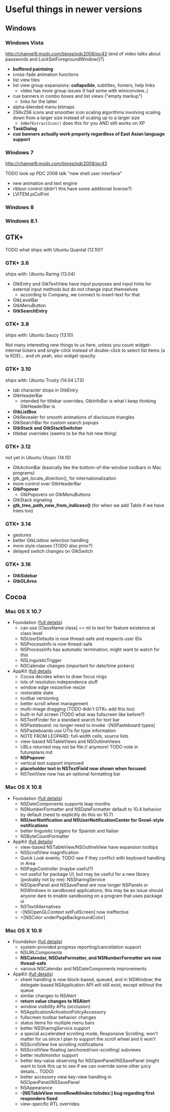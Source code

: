 # Useful things in newer versions

## Windows
### Windows Vista
http://channel9.msdn.com/blogs/pdc2008/pc43 (end of video talks about passwords and LockSetForegroundWindow()?)

- **buffered paintaing**
- cross-fade animation functions
- list view tiles
- list view group expansions: **collapsible**, subtitles, footers, help links
	- video has more group issues (I had some with winiconview..)
- cue banners in combo boxes and list views ("empty markup")
	- links for the latter
- alpha-blended menu bitmaps
- 256x256 icons and smoother icon scaling algorithms involving scaling down from a larger size instead of scaling up to a larger size
	- `SHDefExtractIcon()` does this for you AND still works on XP
- **TaskDialog**
- **cue banners actually work properly regardless of East Asian language support**

### Windows 7
http://channel9.msdn.com/blogs/pdc2008/pc43

TODO look up PDC 2008 talk "new shell user interface"

- new animation and text engine
- ribbon control (didn't this have some additional license?)
- LVITEM.piColFmt

### Windows 8

### Windows 8.1

## GTK+
TODO what ships with Ubuntu Quantal (12.10)?

### GTK+ 3.6
ships with: Ubuntu Raring (13.04)

- GtkEntry and GtkTextView have input purposes and input hints for external input methods but do not change input themselves
	- according to Company, we connect to insert-text for that
- GtkLevelBar
- GtkMenuButton
- **GtkSearchEntry**

### GTK+ 3.8
ships with: Ubuntu Saucy (13.10)

Not many interesting new things to us here, unless you count widget-internal tickers and single-click instead of double-click to select list items (a la KDE)... and oh yeah, also widget opacity.

### GTK+ 3.10
ships with: Ubuntu Trusty (14.04 LTS)

- tab character stops in GtkEntry
- GtkHeaderBar
	- intended for titlebar overrides; GtkInfoBar is what I keep thinking GtkHeaderBar is
- **GtkListBox**
- GtkRevealer for smooth animations of disclosure triangles
- GtkSearchBar for custom search popups
- **GtkStack and GtkStackSwitcher**
- titlebar overrides (seems to be the hot new thing)

### GTK+ 3.12
not yet in Ubuntu Utopic (14.10)

- GtkActionBar (basically like the bottom-of-the-window toolbars in Mac programs)
- gtk_get_locale_direction(), for internationalization
- more control over GtkHeaderBar
- **GtkPopover**
	- GtkPopovers on GtkMenuButtons
- GtkStack signaling
- **gtk_tree_path_new_from_indicesv()** (for when we add Table if we have trees too)

### GTK+ 3.14

- gestures
- better GtkListbox selection handling
- more style classes (TODO also prior?)
- delayed switch changes on GtkSwitch

### GTK+ 3.16

- **GtkSidebar**
- **GtkGLArea**

## Cocoa
### Mac OS X 10.7

- Foundation ([full details](https://developer.apple.com/library/mac/releasenotes/Foundation/RN-FoundationOlderNotes/#//apple_ref/doc/uid/TP40008080-TRANSLATED_CHAPTER_965-TRANSLATED_DEST_0))
	- can use [ClassName class] == nil to test for feature existence at class level
	- NSUserDefaults is now thread-safe and respects user IDs
	- NSProcessInfo is now thread-safe
	- NSProcessInfo has automatic termination; might want to watch for this
	- NSLinguisticTrigger
	- NSCalendar changes (important for date/time pickers)
- AppKit ([full details](https://developer.apple.com/library/mac/releasenotes/AppKit/RN-AppKitOlderNotes/#X10_7Notes)
	- Cocoa decides when to draw focus rings
	- lots of resolution independence stuff
	- window edge resize/live resize
	- restorable state
	- toolbar versioning
	- better scroll wheel management
	- multi-image dragging (TODO didn't GTK+ add this too)
	- built-in full screen (TODO what was fullscreen like before?)
	- NSTextFinder for a standard search for text bar
	- NSPasteboard: no longer need to invoke -[NSPasteboard types]
	- NSPasteboards use UTIs for type information
	- NOTE FROM LEOPARD: full-width cells, source lists
	- view-based NSTableViews and NSOutlineViews
	- URLs returned may not be file:// anymore! TODO note in futureplans.md
	- **NSPopover**
	- vertical text support improved
	- **placeholder text in NSTextField now shown when focused**
	- NSTextView now has an optional formatting bar

### Mac OS X 10.8

- Foundation ([full details](https://developer.apple.com/library/mac/releasenotes/Foundation/RN-FoundationOlderNotes/#//apple_ref/doc/uid/TP40008080-TRANSLATED_CHAPTER_965-TRANSLATED_DEST_999B))
	- NSDateComponents supports leap months
	- NSNumberFormatter and NSDateFormatter default to 10.4 behavior by default (need to explicitly do this on 10.7)
	- **NSUserNotification and NSUserNotificationCenter for Growl-style notifications**
	- better linguistic triggers for Spanish and Italian
	- NSByteCountFormatter
- AppKit ([full details](https://developer.apple.com/library/mac/releasenotes/AppKit/RN-AppKitOlderNotes/#X10_8Notes))
	- view-based NSTableView/NSOutlineView have expansion tooltips
	- NSScrollView magnification
	- Quick Look events; TODO see if they conflict with keyboard handling in Area
	- NSPageController (maybe useful?)
	- not useful for package UI, but may be useful for a new library (probably not by me): NSSharingService
	- NSOpenPanel and NSSavePanel are now longer NSPanels or NSWindows in sandboxed applications; this may be an issue should anyone dare to enable sandboxing on a program that uses package ui
	- NSTextAlternatives
	- -[NSOpenGLContext setFullScreen] now ineffective
	- +[NSColor underPageBackgroundColor]

### Mac OS X 10.9

- Foundation ([full details](https://developer.apple.com/library/mac/releasenotes/Foundation/RN-Foundation/))
	- system-provided progress reporting/cancellation support
	- NSURLComponents
	- **NSCalendar, NSDateFormatter, and NSNumberFormatter are now thread-safe**
	- various NSCalendar and NSDateComponents improvements
- AppKit ([full details](https://developer.apple.com/library/mac/releasenotes/AppKit/RN-AppKit/))
	- sheet handling is now block-based, queued, and in NSWindow; the delegate-based NSApplication API will still exist, except without the queue
	- similar changes to NSAlert
	- **return value changes to NSAlert**
	- window visibility APIs (occlusion)
	- NSApplicationActivationPolicyAccessory
	- fullscreen toolbar behavior changes
	- status items for multiple menu bars
	- better NSSharingService support
	- a special accelerated scrolling mode, Responsive Scrolling; won't matter for us since I plan to support the scroll wheel and it won't
	- NSScrollView live scrolling notifications
	- NSScrollView floating (anchored/non-scrolling) subviews
	- better multimonitor support
	- better key-value observing for NSOpenPanel/NSSavePanel (might want to look this up to see if we can override some other juicy details... TODO)
	- better accessory view key-view handling in NSOpenPanel/NSSavePanel
	- NSAppearance
	- **-[NSTableView moveRowAtIndex:toIndex:] bug regarding first responders fixed**
	- view-specific RTL overrides
